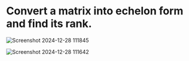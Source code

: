 # Convert a matrix into echelon form and find its rank.
![Screenshot 2024-12-28 111845](https://github.com/user-attachments/assets/8faaa167-d61d-438c-bf93-03cf962e02ed)

![Screenshot 2024-12-28 111642](https://github.com/user-attachments/assets/07ee0ed5-1edd-4a6e-8b39-c867ed4fd26b)
